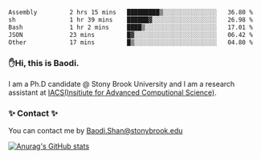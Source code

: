 <!--START_SECTION:waka-->

```txt
Assembly         2 hrs 15 mins   █████████▒░░░░░░░░░░░░░░░   36.80 %
sh               1 hr 39 mins    ██████▓░░░░░░░░░░░░░░░░░░   26.98 %
Bash             1 hr 2 mins     ████▒░░░░░░░░░░░░░░░░░░░░   17.01 %
JSON             23 mins         █▓░░░░░░░░░░░░░░░░░░░░░░░   06.42 %
Other            17 mins         █▒░░░░░░░░░░░░░░░░░░░░░░░   04.80 %
```

<!--END_SECTION:waka-->

### ✋Hi, this is Baodi. 

I am a Ph.D candidate @ Stony Brook University and I am a research assistant at [IACS(Insitiute for Advanced Computional Science)](https://iacs.stonybrook.edu/).

### ✨ Contact ✨

You can contact me by [Baodi.Shan@stonybrook.edu](mailto:Baodi.Shan@stonybrook.edu)

[![Anurag's GitHub stats](https://github-readme-stats.vercel.app/api?username=lwshanbd&theme=jolly&show_icons=true&count_private=true&include_all_commits=true)](https://github.com/anuraghazra/github-readme-stats)



<!--
**lwshanbd/lwshanbd** is a ✨ _special_ ✨ repository because its `README.md` (this file) appears on your GitHub profile.

Here are some ideas to get you started:

- 🔭 I’m currently working on ...
- 🌱 I’m currently learning ...
- 👯 I’m looking to collaborate on ...
- 🤔 I’m looking for help with ...
- 💬 Ask me about ...
- 📫 How to reach me: ...
- 😄 Pronouns: ...
- ⚡ Fun fact: ...
-->
